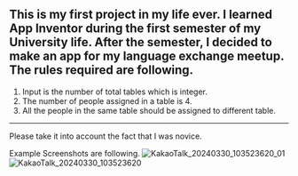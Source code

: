 This is my first project in my life ever.
I learned App Inventor during the first semester of my University life.
After the semester, I decided to make an app for my language exchange meetup.
The rules required are following.
-----
1. Input is the number of total tables which is integer.
2. The number of people assigned in a table is 4.
3. All the people in the same table should be assigned to different table.
-----
Please take it into account the fact that I was novice.

Example Screenshots are following.
![KakaoTalk_20240330_103523620_01](https://github.com/JakeFRCSE/my_first_ever_project/assets/162955476/8485b145-ad24-4864-941d-380374444e9b)
![KakaoTalk_20240330_103523620](https://github.com/JakeFRCSE/my_first_ever_project/assets/162955476/258a38d3-1390-4123-a5f1-4ca186a4e0ea)
